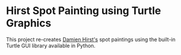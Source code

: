 # Hirst Spot Painting using Turtle Graphics

This project re-creates [Damien Hirst's](https://en.wikipedia.org/wiki/Damien_Hirst) spot paintings using the built-in Turtle GUI library available in Python. 
